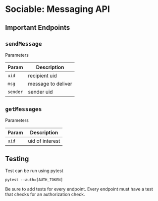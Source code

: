# Sociable: Messaging API

## Important Endpoints

## `sendMessage`
Parameters

| Param | Description |
|-------|-------------|
| `uid`   | recipient uid|
| `msg`   | message to deliver |
| `sender` | sender uid |


## `getMessages`
Parameters

| Param | Description |
|-------|-------------|
| `uid`   | uid of interest |


## Testing

Test can be run using pytest

```pytest --auth=[AUTH_TOKEN]```

Be sure to add tests for every endpoint. Every endpoint must
have a test that checks for an authorization check.


